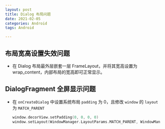 ```yaml
---
layout: post
title: Dialog 布局问题
date: 2021-02-05
categories: Android
tags: Android

---
```


## 布局宽高设置失效问题

- 在 Dialog 布局最外层嵌套一层 FrameLayout，并将其宽高设置为 wrap_content，内部布局的宽高即可正常显示。

## DialogFragment 全屏显示问题

- 在 `onCreateDialog` 中设置系统布局 `padding` 为 0，且修改 `window` 的 `layout` 为 `MATCH_PARENT`

  ```kotlin
  window.decorView.setPadding(0, 0, 0, 0)
  window.setLayout(WindowManager.LayoutParams.MATCH_PARENT, WindowManager.LayoutParams.MATCH_PARENT)
  ```

  


